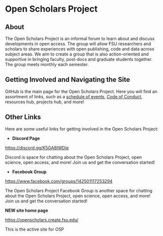 # Open Scholars Project

## About

The Open Scholars Project is an informal forum to learn about and discuss developments in open access. The group will allow FSU researchers and scholars to share experiences with open publishing, code and data across subject areas. We aim to create a group that is also action-oriented and supportive in bringing faculty, post-docs and graduate students together. The group meets monthly each semester. 

## Getting Involved and Navigating the Site

GitHub is the main page for the Open Scholars Project. Here you will find an assortment of links, such as a [schedule of events](https://github.com/openscholars/openscholars.github.io/blob/main/events.md), [Code of Conduct](https://github.com/openscholars/openscholars.github.io/blob/main/code_of_conduct.md), resources hub, projects hub, and more!

## Other Links

Here are some useful links for getting involved in the Open Scholars Project:

* **Discord Page**

https://discord.gg/K5GA8tWDje

Discord is space for chatting about the Open Scholars Project, open science, open access, and more! Join us and get the conversation started!

* **Facebook Group**

https://www.facebook.com/groups/142501117253294  

The Open Scholars Project Facebook Group is another space for chatting about the Open Scholars Project, open science, open access, and more! Join us and get the conversation started!

**NEW site home page**

https://openscholars.create.fsu.edu/

This is the active site for OSP
